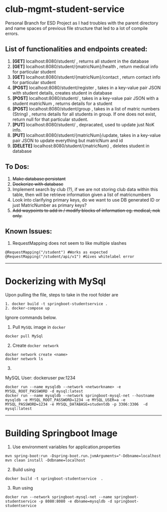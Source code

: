 # club-mgmt-student-service

Personal Branch for ESD Project as I had troubles with the parent directory and name spaces of previous file structure that led to a lot of compile errors.

## List of functionalities and endpoints created:
1. **[GET]** localhost:8080/student/ , returns all student in the database
2. **[GET]** localhost:8080/student/{matricNum}/health , return medical info for particular student
3. **[GET]** localhost:8080/student/{matricNum}/contact , return contact info for particular student
4. **[POST]** localhost:8080/student/register , takes in a key-value pair JSON with student details, creates student in database
5. **[POST]** localhost:8080/student/ , takes in a key-value pair JSON with a student matricNum , returns details for a student
5. **[POST]** localhost:8080/student/group , takes in a list of matric numbers (String) , returns details for all students in group. If one does not exist, return null for that particular student.
5. **[PUT]** localhost:8080/student/ , depracated, used to update just NoK info. 
6. **[PUT]** localhost:8080/student/{matricNum}/update, takes in a key-value pair JSON to update everything but matricNum and id  
7. **[DELETE]** localhost:8080/student/{matricNum} , deletes student in database

## To Dos:
1. ~~Make database persistant~~
2. ~~Dockerize with database~~
3. Implement search by club (?), if we are not storing club data within this table, then will be retrieve information given a list of matricnumbers
4. Look into clarifying primary keys, do we want to use DB generated ID or just MatricNumber as primary keys? 
5. ~~Add waypoints to add in / modify blocks of information eg. medical, nok only.~~

## Known Issues:
1. RequestMapping does not seem to like multiple slashes
```
@RequestMapping("/student") #Works as expected
@RequestMapping("/student/api/v1") #Gives whitelabel error
```

___
# Dockerizing with MySql

Upon pulling the file, steps to take in the root folder are 
```
1. docker build -t springboot-studentservice .
2. docker-compose up
```

Ignore commands below.
1. Pull `MySQL` image in `docker`
```
docker pull MySql
```
2. Create `docker network` 
```
docker network create <name>
docker network ls
```
3. 

MySQL User: dockeruser pw:1234
```
docker run --name mysqldb --network <networkname> -e MYSQL_ROOT_PASSWORD -d mysql:latest
docker run --name mysqldb --network springboot-mysql-net --hostname mysqldb -e MYSQL_ROOT_PASSWORD=1234 -e MYSQL_USER=a -e MYSQL_PASSWORD=1234 -e MYSQL_DATABASE=studentdb -p 3306:3306  -d mysql:latest 

```


___
# Building Springboot Image
1. Use environment variables for application.properties
```
mvn spring-boot:run -Dspring-boot.run.jvmArguments="-Ddbname=localhost
mvn clean install -Ddbname=localhost
```
2. Build using
```
docker build -t springboot-studentservice  .    
```

3. Run using
```
docker run --network springboot-mysql-net --name springboot-studentservice -p 8080:8080 -e dbname=mysqldb -d springboot-studentservice 
```
